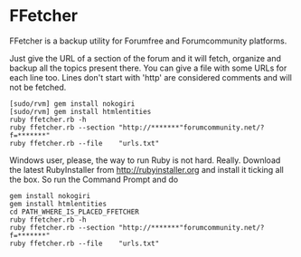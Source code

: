 FFetcher
=========

FFetcher is a backup utility for Forumfree and Forumcommunity platforms.

Just give the URL of a section of the forum and it will fetch, organize and backup all the topics present there.
You can give a file with some URLs for each line too. Lines don't start with 'http' are considered comments and will not be fetched. 

```
[sudo/rvm] gem install nokogiri
[sudo/rvm] gem install htmlentities
ruby ffetcher.rb -h
ruby ffetcher.rb --section "http://*******"forumcommunity.net/?f=*******"
ruby ffetcher.rb --file    "urls.txt"
```

Windows user, please, the way to run Ruby is not hard. Really.
Download the latest RubyInstaller from http://rubyinstaller.org and install it ticking all the box.
So run the Command Prompt and do

```
gem install nokogiri
gem install htmlentities
cd PATH_WHERE_IS_PLACED_FFETCHER
ruby ffetcher.rb -h
ruby ffetcher.rb --section "http://*******"forumcommunity.net/?f=*******"
ruby ffetcher.rb --file    "urls.txt"
```